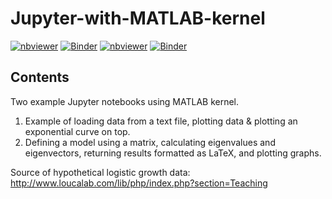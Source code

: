 # Jupyter-with-MATLAB-kernel

[![nbviewer](https://raw.githubusercontent.com/jupyter/design/master/logos/Badges/nbviewer_badge.svg)](https://nbviewer.jupyter.org/github/lperezmo/Jupyter-with-MATLAB-kernel/blob/master/example_with_hypothetical_data.ipynb)
[![Binder](https://mybinder.org/badge_logo.svg)](https://mybinder.org/v2/gh/lperezmo/Test_repository_1/5be59f7905357202a3cced80cd8878b4bf4870e7?filepath=example_with_hypothetical_data.ipynb)
[![nbviewer](https://raw.githubusercontent.com/jupyter/design/master/logos/Badges/nbviewer_badge.svg)](https://nbviewer.jupyter.org/github/lperezmo/Jupyter-with-MATLAB-kernel/blob/master/eigenvalues_and_eigenvectors.ipynb)
[![Binder](https://mybinder.org/badge_logo.svg)](https://mybinder.org/v2/gh/lperezmo/Test_repository_1/5be59f7905357202a3cced80cd8878b4bf4870e7?filepath=eigenvalues_and_eigenvectors.ipynb)


## Contents

Two example Jupyter notebooks using MATLAB kernel.

1. Example of loading data from a text file, plotting data & plotting an exponential curve on top.
2. Defining a model using a matrix, calculating eigenvalues and eigenvectors, returning results formatted as LaTeX, and plotting graphs. 



Source of hypothetical logistic growth data: http://www.loucalab.com/lib/php/index.php?section=Teaching
